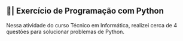 ## 📑| Exercício de Programação com Python

  Nessa atividade do curso Técnico em Informática, realizei cerca de 4 questões para solucionar problemas de Python.

##


